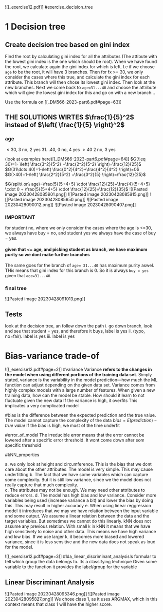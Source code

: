![[_exercise12.pdf]]
#exercise_decision_tree 
# 1 Decision tree
## Create decision tree based on gini index
Find the root by calculating gini index for all the attributes (The attibute with the lowest gini index is the one which should be root).
When we have found the root, we calculate again the gini index for which is left. I.e if we choose `age` to be the root, it will have 3 branches. Then for fx >= 30, we only consider the cases where this true, and calculate the gini index for each attribute. This branch will then chose its lowest gini index. Then look at the new branches.
Next we come back to `age=31...40` and choose the attribute which will give the lowest gini index for this and go on with a new branch...

Use the formula on
[[_DM566-2023-part6.pdf#page=63]]
## THE SOLUTIONS WIRTES $\frac{1}{5}^2$ instead of $\left( \frac{1}{5} \right)^2$
### age
$\leq 30$, 3 no, 2 yes
$31\dots 40$, 0 no, 4 yes
$>40$ 2 no, 3 yes

(look at examples here)[[_DM566-2023-part6.pdf#page=64]]
$G(\leq 30)=1- \left( \frac{3^2}{5^2} +\frac{2^2}{5^2} \right)=\frac{12}{25}$
$G(31\dots 40)=1-\left(  \frac{0^2}{4^2}+\frac{4^2}{4^2} \right)=0$
$G(>40)=1-\left(  \frac{2^2}{5^2} +\frac{3^2}{5} \right)=\frac{12}{25}$

$G(split\ on\ age)=\frac{5}{5+4+5} \cdot \frac{12}{25}+\frac{4}{5+4+5} \cdot 0 + \frac{5}{5+4+5} \cdot \frac{12}{25}=\frac{12}{35}$
![[Pasted image 20230428085901.png]]
![[Pasted image 20230428085915.png]]
![[Pasted image 20230428085950.png]]
![[Pasted image 20230428090012.png]]
![[Pasted image 20230428090407.png]]
### IMPORTANT
for student no, where we only consider the cases where the age is <=30, we always have buy = no, and student yes we always have the case of buy = yes.
#### given that <= age,  and picking student as branch, we have maximum purity so we dont make further branches 

The same goes for the branch of `age= 31...40` has maximum purity aswel. THis means that gini index for this branch is 0. So it is always `buy = yes` given that `age=31...40`.

### final tree
![[Pasted image 20230428091013.png]]
## Tests
look at the decision tree, an follow down the path 
i. go down branch, look and see that student = yes, and therefore it buys, label is yes
ii. (typo, no=fair). label is yes
iii. label is yes

# Bias-variance trade-of
![[_exercise12.pdf#page=2]]
#variance Variance **refers to the changes in the model when using different portions of the training data set**. Simply stated, variance is the variability in the model prediction—how much the ML function can adjust depending on the given data set. Variance comes from highly complex models with a large number of features.
When given a new training data, how can the model be stable. How should it learn to not fluctuate given the new data 
If the variance is high, it overfits
This implicates a very complicated model

#bias is the difference between the expected prediction and the true value. The model cannot capture the complexity of the data
$bias=E(prediction) - true \ value$
If the bias is high, we most of the time underfit

#error_of_model 
The irreducible error means that the error cannot be lowered after a specific error threshold. It wont come down after som specific threshold

#kNN_properties

a. we only look at height and circumference. This is the bias that we dont care about the other attributes. The model is very simple. This may cause underfitting
b. The fact that we have some variables which can capture some complexity. But it is still low variance, since we the model does not really capture that much complexity.  
c. The attributes may not be enough. We may need other attributes to reduce errors.
d. The model has  high bias and low variance. Consider more variables being used (increase variance a bit) and lower the bias by doing this. This may result in higher accuracy 
e.  When using linear reggression model it introduces that we may we have relation between the input variable and some output. We assume a linear relation between the data and the target variables. But sometimes we cannot do this linearly. 
kNN does not assume any previous relation. With small k in kNN it means that we have high sensitivety to noise and other data. This means we have high variance and low bias. If we use larger k, it becomes more biased and lowered variance, since it is less sensitive and the new data does not speak as loud for the model.

![[_exercise12.pdf#page=3]]
#lda_linear_discriminant_analysisIs formular to tell which group the data belongs to. Its a classifying technique
Given some variable to the function it provides the label/group for the variable

## Linear Discriminant Analysis
![[Pasted image 20230428095346.png]]
![[Pasted image 20230428095827.png]]
We chose class 1, as it uses ARGMAX, which in this context means that class 1 will have the higher score.